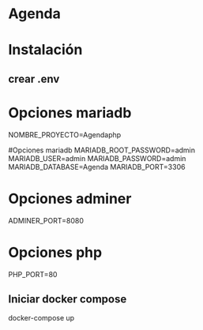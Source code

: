 # Agenda

# Instalación

## crear .env

# Opciones mariadb
NOMBRE_PROYECTO=Agendaphp

#Opciones mariadb
MARIADB_ROOT_PASSWORD=admin
MARIADB_USER=admin
MARIADB_PASSWORD=admin
MARIADB_DATABASE=Agenda
MARIADB_PORT=3306


# Opciones adminer
ADMINER_PORT=8080

# Opciones php
PHP_PORT=80


## Iniciar docker compose
docker-compose up

